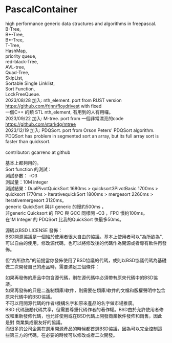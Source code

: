 # PascalContainer
high performance generic data structures and algorithms in freepascal.<br/>
B-Tree,<br/>
B+-Tree,<br/>
B*-Tree,<br/>
T-Tree,<br/>
HashMap,<br/>
priority queue, <br/>
red-black-Tree,<br/>
AVL-tree,<br/>
Quad-Tree,<br/>
SkipList,<br/>
Sortable Single Linklist,<br/>
Sort Function,<br/>
LockFreeQueue.<br/>
2023/08/28 加入: nth_element. port from RUST version https://github.com/frjnn/floydrivest with fixed<br/>
一個C++ 的類 STL nth_element, 有用到的人有用囉。 <br/>
2023/09/22 加入: M-tree. port from 一個非常漂亮的code https://github.com/starkdg/mtree<br/>
2023/12/19 加入: PDQSort. port from Orson Peters' PDQSort algorithm.<br/>
                 PDQSort has problem in segmented sort an array, but its full array sort is faster than quicksort.<br/>
<br/>
contributor: gcarreno  at github <br/>

基本上都夠用的。<br/>
Sort function 的測試：<br/>
測試參數： -O3<br/>
測試量：10M integer<br/> 
測試結果：DualPivotQuickSort 1680ms > quicksort3PivotBasic 1700ms > quicksort 1770ms > IterativequickSort 1800ms > mergesort 2260ms >  Iterativemergesort 3120ms。<br/>
generic QuickSort 與非 generic 的慢約500ms ，<br/>
非generic Quicksort 的 FPC 與 GCC 同樣開 -O3 ，FPC 慢約100ms。<br/>
 在1M Integer 的 PDQSort 比我的QuickSort 快最多50ms。<br/>



源碼以BSD LICENSE 發佈：<br/>
BSD開源協議是一個給於使用者很大自由的協議。基本上使用者可以"為所欲為",可以自由的使用，修改源代碼，也可以將修改後的代碼作為開源或者專有軟件再發佈。<br/>

但"為所欲為"的前提當你發佈使用了BSD協議的代碼，或則以BSD協議代碼為基礎做二次開發自己的產品時，需要滿足三個條件：<br/>

如果再發佈的產品中包含源代碼，則在源代碼中必須帶有原來代碼中的BSD協議。<br/>
如果再發佈的只是二進制類庫/軟件，則需要在類庫/軟件的文檔和版權聲明中包含原來代碼中的BSD協議。<br/>
不可以用開源代碼的作者/機構名字和原來產品的名字做市場推廣。<br/>
BSD 代碼鼓勵代碼共享，但需要尊重代碼作者的著作權。BSD由於允許使用者修改和重新發佈代碼，也允許使用或在BSD代碼上開發商業軟件發佈和銷售，因此是對 商業集成很友好的協議。<br/>而很多的公司企業在選用開源產品的時候都首選BSD協議，因為可以完全控制這些第三方的代碼，在必要的時候可以修改或者二次開發。<br/>
